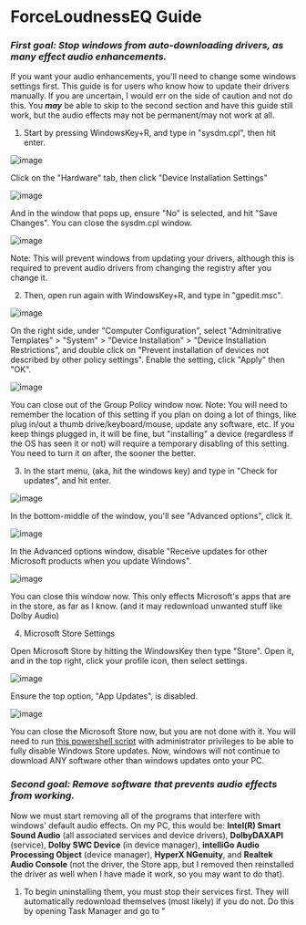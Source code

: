 # ForceLoudnessEQ Guide
### *__First goal: Stop windows from auto-downloading drivers, as many effect audio enhancements.__*
If you want your audio enhancements, you'll need to change some windows settings first. This guide is for users who know how to update their drivers manually. If you are uncertain, I would err on the side of caution and not do this. You _**may**_ be able to skip to the second section and have this guide still work, but the audio effects may not be permanent/may not work at all.
1. Start by pressing WindowsKey+R, and type in "sysdm.cpl", then hit enter.

![image](https://github.com/user-attachments/assets/d457e956-052f-4308-9d19-629a90430cc7)

Click on the "Hardware" tab, then click "Device Installation Settings"

![image](https://github.com/user-attachments/assets/205ee0dd-8cdb-44c1-8ade-4ed49a78f2b1)

And in the window that pops up, ensure "No" is selected, and hit "Save Changes". You can close the sysdm.cpl window.

![image](https://github.com/user-attachments/assets/5ca72e45-2e5c-4eef-8c00-f055199e1712)

Note: This will prevent windows from updating your drivers, although this is required to prevent audio drivers from changing the registry after you change it.

2. Then, open run again with WindowsKey+R, and type in "gpedit.msc".

![image](https://github.com/user-attachments/assets/aef780b3-b62d-4cce-b4a8-773d974fe618)

On the right side, under "Computer Configuration", select "Adminitrative Templates" > "System" > "Device Installation" > "Device Installation Restrictions", and double click on "Prevent installation of devices not described by other policy settings". Enable the setting, click "Apply" then "OK".

![image](https://github.com/user-attachments/assets/0b5ca52b-92c4-47db-b3ce-837f2119c16e)

You can close out of the Group Policy window now. Note: You will need to remember the location of this setting if you plan on doing a lot of things, like plug in/out a thumb drive/keyboard/mouse, update any software, etc. If you keep things plugged in, it will be fine, but "installing" a device (regardless if the OS has seen it or not) will require a temporary disabling of this setting. You need to turn it on after, the sooner the better.

3. In the start menu, (aka, hit the windows key) and type in "Check for updates", and hit enter.

![image](https://github.com/user-attachments/assets/08a4bd93-22a5-4350-8250-4876d49c2917)

In the bottom-middle of the window, you'll see "Advanced options", click it.

![image](https://github.com/user-attachments/assets/2951212c-fccc-4737-851f-3e3c8bf33291)

In the Advanced options window, disable "Receive updates for other Microsoft products when you update Windows".

![image](https://github.com/user-attachments/assets/6c8cceaa-d374-45e4-996b-ce9697392206)

You can close this window now. This only effects Microsoft's apps that are in the store, as far as I know. (and it may redownload unwanted stuff like Dolby Audio)

4. Microsoft Store Settings

Open Microsoft Store by hitting the WindowsKey then type "Store". Open it, and in the top right, click your profile icon, then select settings.

![image](https://github.com/user-attachments/assets/f10ccc72-ea8b-427e-8b8d-154751e1dc63)

Ensure the top option, "App Updates", is disabled.

![image](https://github.com/user-attachments/assets/d4cb949d-8811-4cc0-a3e3-13770cc49694)

You can close the Microsoft Store now, but you are not done with it. You will need to run [this powershell script](Prevent_MS_Store_Updates.ps1) with administrator privileges to be able to fully disable Windows Store updates. Now, windows will not continue to download ANY software other than windows updates onto your PC.

### *__Second goal: Remove software that prevents audio effects from working.__*
Now we must start removing all of the programs that interfere with windows' default audio effects. On my PC, this would be: __Intel(R) Smart Sound Audio__ (all associated services and device drivers), __DolbyDAXAPI__ (service), __Dolby SWC Device__ (in device manager), __intelliGo Audio Processing Object__ (device manager), __HyperX NGenuity__, and __Realtek Audio Console__ (not the driver, the Store app, but I removed then reinstalled the driver as well when I have made it work, so you may want to do that). 

1. To begin uninstalling them, you must stop their services first. They will automatically redownload themselves (most likely) if you do not. Do this by opening Task Manager and go to "



